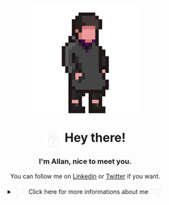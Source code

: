 <div align='center'>
  <img align='center' width='250' alt="GIF" src="https://github.com/AllanKley/AllanKley/blob/main/public/images/ProfileGif.gif"/>
</div>

<h1 align='center'><img align='center' width='40' alt="GIF" src="https://github.com/AllanKley/AllanKley/blob/main/public/images/Peace.png"/> Hey there!</h1>

<h3 align='center'>I'm Allan, nice to meet you.</h3>

<p align='center'>You can follow me on <a href="https://br.linkedin.com/in/allan-kley-4598a118b">Linkedin</a> or <a href="https://twitter.com/allan_kley">Twitter</a> if you want.</p>


<details align='center' ><summary><img align='center' width='30' alt="GIF" src="https://github.com/AllanKley/AllanKley/blob/main/public/images/Bird.png"/> Click here for more informations about me <img align='center' width='30' alt="GIF" src="https://github.com/AllanKley/AllanKley/blob/main/public/images/FlipBird.png"/></summary>

<div align='left'>
  <h2>👨🏻‍💻 General info:</h2>

  - <img align='center' width='25' alt="GIF" src="https://github.com/AllanKley/AllanKley/blob/main/public/images/Game.png"/> Currently learning to make a <a href="https://github.com/stelmachic/WatersanFirejalma">game</a>
  - <img align='center' width='25' alt="GIF" src="https://github.com/AllanKley/AllanKley/blob/main/public/images/BoschLogo.png"/> software development trainee on Bosch 
  - <img align='center' width='25' alt="GIF" src="https://github.com/AllanKley/AllanKley/blob/main/public/images/Birthday.png"/>  21 years old
  - <img align='center' width='25' alt="GIF" src="https://github.com/AllanKley/AllanKley/blob/main/public/images/Study.png"/> I'm a automation engineering student at the moment but might change that later
  - <img align='center' width='25' alt="GIF" src="https://github.com/AllanKley/AllanKley/blob/main/public/images/Mail.png"/> How to reach me: allanlkley@gmail.com
</div>


## Some languages and tools i use
  
  <p align="center">
    <img height="60" src="https://raw.githubusercontent.com/devicons/devicon/master/icons/csharp/csharp-plain.svg">
    <img height="60" src="https://github.com/devicons/devicon/blob/master/icons/cplusplus/cplusplus-plain.svg">
    <img height="60" src="https://raw.githubusercontent.com/devicons/devicon/master/icons/python/python-plain.svg">
    
    <img height="60" src="https://raw.githubusercontent.com/devicons/devicon/master/icons/html5/html5-plain.svg">
    <img height="60" src="https://raw.githubusercontent.com/devicons/devicon/master/icons/css3/css3-plain.svg">
    <img height="60" src="https://github.com/devicons/devicon/blob/master/icons/javascript/javascript-plain.svg">
    <img height="60" src="https://github.com/devicons/devicon/blob/master/icons/angularjs/angularjs-plain.svg">
    
    <img height="60" src="https://github.com/devicons/devicon/blob/master/icons/microsoftsqlserver/microsoftsqlserver-plain.svg">
    
    <img height="60" src="https://github.com/devicons/devicon/blob/master/icons/latex/latex-original.svg">
    <img height="60" src="https://github.com/rodrigo2019/rodrigo2019/blob/main/public/images/arduino.png">
    <img height="60" src="https://github.com/rodrigo2019/rodrigo2019/blob/main/public/images/solidworks.png">
  </p>
  
<img src="https://github-readme-stats.vercel.app/api/top-langs/?username=AllanKley&layout=compact&langs_count=7&theme=dracula"/>
  
<p align="center">
  <img src="https://capsule-render.vercel.app/api?type=waving&color=gradient&height=60&section=footer"/>
</p>
